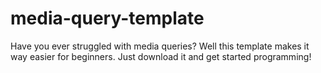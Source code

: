 # media-query-template
Have you ever struggled with media queries? Well this template makes it way easier for beginners. Just download it and get started programming!
